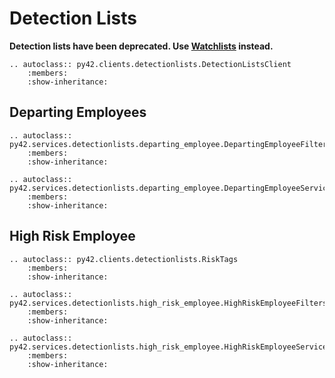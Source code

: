 # Detection Lists

**Detection lists have been deprecated. Use [Watchlists](watchlists.md) instead.**

```{eval-rst}
.. autoclass:: py42.clients.detectionlists.DetectionListsClient
    :members:
    :show-inheritance:
```

## Departing Employees

```{eval-rst}
.. autoclass:: py42.services.detectionlists.departing_employee.DepartingEmployeeFilters
    :members:
    :show-inheritance:
```

```{eval-rst}
.. autoclass:: py42.services.detectionlists.departing_employee.DepartingEmployeeService
    :members:
    :show-inheritance:
```

## High Risk Employee

```{eval-rst}
.. autoclass:: py42.clients.detectionlists.RiskTags
    :members:
    :show-inheritance:
```

```{eval-rst}
.. autoclass:: py42.services.detectionlists.high_risk_employee.HighRiskEmployeeFilters
    :members:
    :show-inheritance:
```

```{eval-rst}
.. autoclass:: py42.services.detectionlists.high_risk_employee.HighRiskEmployeeService
    :members:
    :show-inheritance:
```
